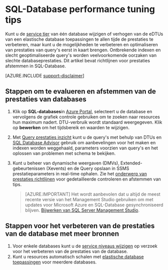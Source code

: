 <properties
    pageTitle="SQL-Database performance tuning tips | Microsoft Azure"
    description="Tips voor het afstemmen in Azure SQL-Database via de evaluatie en verbetering van prestaties."
    services="sql-database"
    documentationCenter=""
    authors="v-shysun"
    manager="felixwu"
    editor=""
    keywords="SQL afstelling van prestaties, databaseprestaties afstemmen, tuning tips, sql-prestaties optimaliseren voor sql-database"/>

<tags
    ms.service="sql-database"
    ms.workload="data-management"
    ms.tgt_pltfrm="na"
    ms.devlang="na"
    ms.topic="article"
    ms.date="09/13/2016"
    ms.author="v-shysun"/>

# <a name="sql-database-performance-tuning-tips"></a>SQL-Database performance tuning tips
Kunt u de [service tier](sql-database-service-tiers.md) van één database wijzigen of verhogen van de eDTUs van een elastische database toepassingen te allen tijde de prestaties te verbeteren, maar kunt u de mogelijkheden te verbeteren en optimaliseren van prestaties van query's eerst in kaart brengen. Ontbrekende indexen en slecht geoptimaliseerde query's worden veelvoorkomende oorzaken van slechte databaseprestaties. Dit artikel bevat richtlijnen voor prestaties afstemmen in SQL-Database.

[AZURE.INCLUDE [support-disclaimer](../../includes/support-disclaimer.md)]

## <a name="steps-to-evaluate-and-tune-database-performance"></a>Stappen om te evalueren en afstemmen van de prestaties van databases
1.  Klik op **SQL-databases**in [Azure Portal](https://portal.azure.com), selecteert u de database en vervolgens de grafiek controle gebruiken om te zoeken naar resources hun maximum nadert. DTU-verbruik wordt standaard weergegeven. Klik op **bewerken** om het tijdsbereik en waarden te wijzigen.
2.  Met [Query prestaties inzicht](sql-database-query-performance.md) kunt u de query's met behulp van DTUs en [SQL Database Advisor](sql-database-advisor.md) gebruik om aanbevelingen voor het maken en indexen worden weggehaald, parameters voorzien van query's en het oplossen van problemen met schema te bekijken.
3.  Kunt u beheer van dynamische weergaven (DMVs), Extended-gebeurtenissen (Xevents) en de Query opslaan in SSMS prestatieparameters in real-time ophalen. Zie het [onderwerp van prestaties richtlijnen](sql-database-performance-guidance.md) voor gedetailleerde controleren en afstemmen van tips.


    > [AZURE.IMPORTANT] Het wordt aanbevolen dat u altijd de meest recente versie van het Management Studio gebruiken om met updates voor Microsoft Azure en SQL-Database gesynchroniseerd blijven. [Bijwerken van SQL Server Management Studio](https://msdn.microsoft.com/library/mt238290.aspx).


## <a name="steps-to-improve-database-performance-with-more-resources"></a>Stappen voor het verbeteren van de prestaties van de database met meer bronnen
1.  Voor enkele databases kunt u de [service niveaus wijzigen](sql-database-scale-up.md) op verzoek voor het verbeteren van de prestaties van de database.
2.  Kunt u resources automatisch schalen met [elastische database toepassingen](sql-database-elastic-pool-guidance.md) voor meerdere databases.
